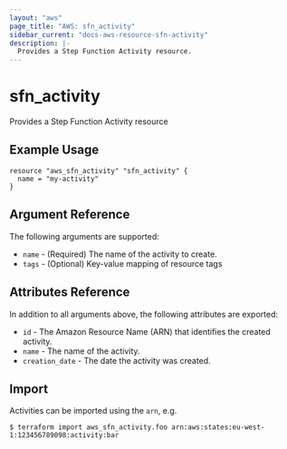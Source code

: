 ```yaml
---
layout: "aws"
page_title: "AWS: sfn_activity"
sidebar_current: "docs-aws-resource-sfn-activity"
description: |-
  Provides a Step Function Activity resource.
---
```


# sfn_activity

Provides a Step Function Activity resource

## Example Usage

```hcl
resource "aws_sfn_activity" "sfn_activity" {
  name = "my-activity"
}
```

## Argument Reference

The following arguments are supported:

* `name` - (Required) The name of the activity to create.
* `tags` - (Optional) Key-value mapping of resource tags

## Attributes Reference

In addition to all arguments above, the following attributes are exported:

* `id` - The Amazon Resource Name (ARN) that identifies the created activity.
* `name` - The name of the activity.
* `creation_date` - The date the activity was created.

## Import

Activities can be imported using the `arn`, e.g.

```
$ terraform import aws_sfn_activity.foo arn:aws:states:eu-west-1:123456789098:activity:bar
```
